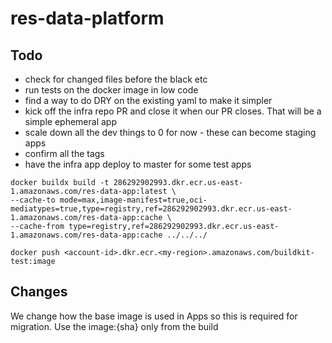 # res-data-platform

## Todo

- check for changed files before the black etc
- run tests on the docker image in low code
- find a way to do DRY on the existing yaml to make it simpler
- kick off the infra repo PR and close it when our PR closes. That will be a simple ephemeral app
- scale down all the dev things to 0 for now - these can become staging apps
- confirm all the tags
- have the infra app deploy to master for some test apps

```
docker buildx build -t 286292902993.dkr.ecr.us-east-1.amazonaws.com/res-data-app:latest \
--cache-to mode=max,image-manifest=true,oci-mediatypes=true,type=registry,ref=286292902993.dkr.ecr.us-east-1.amazonaws.com/res-data-app:cache \
--cache-from type=registry,ref=286292902993.dkr.ecr.us-east-1.amazonaws.com/res-data-app:cache ../../../

docker push <account-id>.dkr.ecr.<my-region>.amazonaws.com/buildkit-test:image
```

## Changes

We change how the base image is used in Apps so this is required for migration. Use the image:{sha} only from the build
